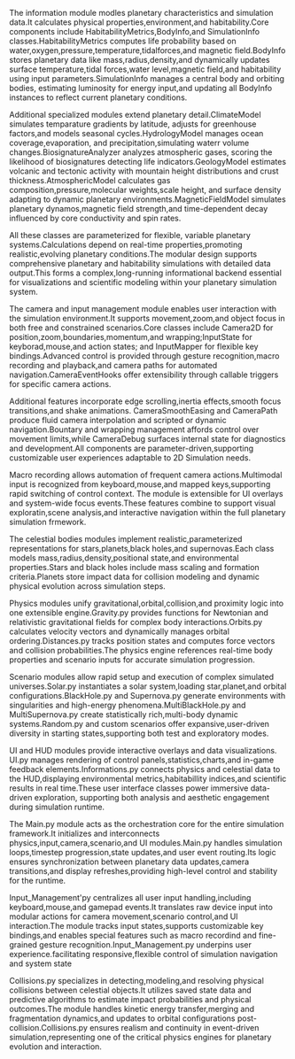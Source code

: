 The information module modles planetary characteristics and simulation data.It calculates physical properties,environment,and habitability.Core components include HabitabilityMetrics,BodyInfo,and SimulationInfo classes.HabitabilityMetrics computes life probability based on water,oxygen,pressure,temperature,tidalforces,and magnetic field.BodyInfo stores planetary data like mass,radius,density,and dynamically updates surface temperature,tidal forces,water level,magnetic field,and habitability using input parameters.SimulationInfo manages a central body and orbiting bodies, estimating luminosity for energy input,and updating all BodyInfo instances to reflect current planetary conditions.

Additional specialized modules extend planetary detail.ClimateModel simulates temparature gradients by latitude, adjusts for greenhouse factors,and models seasonal cycles.HydrologyModel manages ocean coverage,evaporation, and precipitation,simulating waterr volume changes.BiosignatureAnalyzer analyzes atmospheric gases, scoring the likelihood of biosignatures detecting life indicators.GeologyModel estimates volcanic and tectonic activity with mountain height distributions and crust thickness.AtmosphericModel calculates gas composition,pressure,molecular weights,scale height, and surface density adapting to dynamic planetary environments.MagneticFieldModel simulates planetary dynamos,magnetic field strength,and time-dependent decay influenced by core conductivity and spin rates.

All these classes are parameterized for flexible, variable planetary systems.Calculations depend on real-time properties,promoting realistic,evolving planetary conditions.The modular design supports comprehensive planetary and habitability simulations with detailed data output.This forms a complex,long-running informational backend essential for visualizations and scientific modeling within your planetary simulation system.

The camera and input management module enables user interaction with the simulation environment.It supports movement,zoom,and object focus in both free and constrained scenarios.Core classes include Camera2D for position,zoom,boundaries,momentum,and wrapping;InputState for keyborad,mouse,and action states; and InputMapper for flexible key bindings.Advanced control is provided through gesture recognition,macro recording and playback,and camera paths for automated navigation.CameraEventHooks offer extensibility through callable triggers for specific camera actions.

Additional features incorporate edge scrolling,inertia effects,smooth focus transitions,and shake animations.
CameraSmoothEasing and CameraPath produce fluid camera interpolation and scripted or dynamic navigation.Bountary and wrapping management affords control over movement limits,while CameraDebug surfaces internal state for diagnostics and development.All components are parameter-driven,supporting customizable user experiences adaptable to 2D Simulation needs.

Macro recording allows automation of frequent camera actions.Multimodal input is recognized from keyboard,mouse,and mapped keys,supporting rapid switching of control context. The module is extensible for UI overlays and system-wide focus events.These features combine to support visual exploratin,scene analysis,and interactive navigation within the full planetary simulation frmework.

The celestial bodies modules implement realistic,parameterized representations for stars,planets,black holes,and supernovas.Each class models mass,radius,density,positional state,and environmental properties.Stars and black holes include mass scaling and formation criteria.Planets store impact data for collision modeling and dynamic physical evolution across simulation steps.

Physics modules unify gravitational,orbital,collision,and proximity logic into one extensible engine.Gravity.py provides functions for Newtonian and relativistic gravitational fields for complex body interactions.Orbits.py calculates velocity vectors and dynamically manages orbital ordering.Distances.py tracks position states and computes force vectors and collision probabilities.The physics engine references real-time body properties and scenario inputs for accurate simulation progression.

Scenario modules allow rapid setup and execution of complex simulated universes.Solar.py instantiates a solar system,loading star,planet,and orbital configurations.BlackHole.py and Supernova.py generate environments with singularities and high-energy phenomena.MultiBlackHole.py and MultiSupernova.py create statistically rich,multi-body dynamic systems.Random.py and custom scenarios offer expansive,user-driven diversity in starting states,supporting both test and exploratory modes.

UI and HUD modules provide interactive overlays and data visualizations. UI.py manages rendering of control panels,statistics,charts,and in-game feedback elements.Informations.py connects physics and celestial data to the HUD,displaying environmental metrics,habitabillity indices,and scientific results in real time.These user interface classes power immersive data-driven exploration, supporting both analysis and aesthetic engagement during simulation runtime.

The Main.py module acts as the orchestration core for the entire simulation framework.It initializes and interconnects physics,input,camera,scenario,and UI modules.Main.py handles simulation loops,timestep progression,state updates,and user event routing.Its logic ensures synchronization between planetary data updates,camera transitions,and display refreshes,providing high-level control and stability for the runtime.

Input_Management'py centralizes all user input handling,including keyboard,mouse,and gamepad events.It translates raw device input into modular actions for camera movement,scenario control,and UI interaction.The module tracks input states,supports customizable key bindings,and enables special features such as macro recordind and fine-grained gesture recognition.Input_Management.py underpins user experience.facilitating responsive,flexible control of simulation navigation and system state

Collisions.py specializes in detecting,modeling,and resolving physical collisions between celestial objects.It utilizes saved state data and predictive algorithms to estimate impact probabilities and physical outcomes.The module handles kinetic energy transfer,merging and fragmentation dynamics,and updates to orbital configurations post-collision.Collisions.py ensures realism and continuity in event-driven simulation,representing one of the critical physics engines for planetary evolution and interaction.


